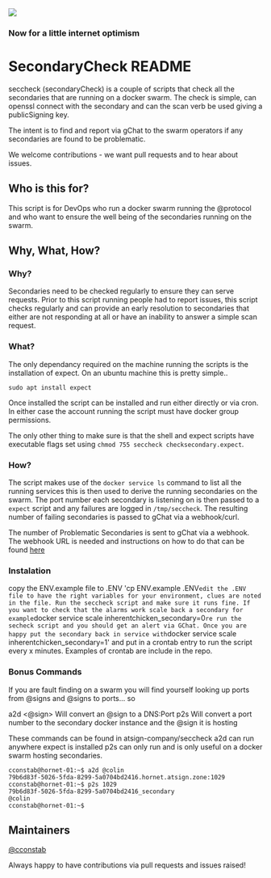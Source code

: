 <img src="https://atsign.dev/assets/img/@dev.png?sanitize=true">

### Now for a little internet optimism

# SecondaryCheck README

seccheck (secondaryCheck) is a couple of scripts that check all the secondaries that are running 
on a docker swarm. The check is simple, can openssl connect with the secondary and can the scan verb
be used giving a publicSigning key.

The intent is to find and report via gChat to the swarm operators if any secondaries are found to be problematic.

We welcome contributions - we want pull requests and to hear about issues.

## Who is this for?

This script is for DevOps who run a docker swarm running the @protocol and who want to ensure the well being of the secondaries running on the swarm.



## Why, What, How?

### Why?

Secondaries need to be checked regularly to ensure they can serve requests. Prior to this script running people had to report issues, this script checks regularly and can provide an early resolution to secondaries that either are not responding at all or have an inability to answer a simple scan request.

### What?

The only dependancy required on the machine running the scripts is the installation of expect.
On an ubuntu machine this is pretty simple..

```sudo apt install expect```

Once installed the script can be installed and run either directly or via cron. In either case the account running the script must have docker group permissions.

The only other thing to make sure is that the shell and expect scripts have executable flags set using `chmod 755 seccheck checksecondary.expect`.

### How?

The script makes use of the `docker service ls` command to list all the running services this is then used to derive the running secondaries on the swarm. The port number each secondary is listening on is then passed to a `expect` script and any failures are logged in `/tmp/seccheck`. The resulting number of failing secondaries is passed to gChat via a webhook/curl.

The number of Problematic Secondaries is sent to gChat via a webhook. The webhook URL is needed and instructions on how to do that can be found [here](https://developers.google.com/chat/how-tos/webhooks)

### Instalation
copy the ENV.example file to .ENV 'cp ENV.example .ENV` edit the .ENV file to have the right variables for your environment, clues are noted in the file. Run the seccheck script and make sure it runs fine. If you want to check that the alarms work scale back a secondary for example `docker service scale inherentchicken_secondary=0` re run the secheck script and you should get an alert via GChat. Once you are happy put the secondary back in service with `docker service scale inherentchicken_secondary=1' and put in a crontab entry to run the script every x minutes. Examples of crontab are include in the repo.

### Bonus Commands

If you are fault finding on a swarm you will find yourself looking up ports from @signs and @signs to ports... so

a2d <@sign>    Will convert an @sign to a DNS:Port 
p2s <port>      Will convert a port number to the secondary docker instance and the @sign it is hosting

These commands can be found in atsign-company/seccheck 
a2d can run anywhere expect is installed
p2s can only run and is only useful on a docker swarm hosting secondaries.

```
cconstab@hornet-01:~$ a2d @colin
79b6d83f-5026-5fda-8299-5a0704bd2416.hornet.atsign.zone:1029
cconstab@hornet-01:~$ p2s 1029
79b6d83f-5026-5fda-8299-5a0704bd2416_secondary
@colin
cconstab@hornet-01:~$
```

## Maintainers

[@cconstab](https://github.com/cconstab)

Always happy to have contributions via pull requests and issues raised!
